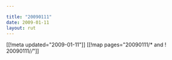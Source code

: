 ```yaml
---

title: "20090111"
date: 2009-01-11
layout: rut
---
```


[[!meta updated="2009-01-11"]]
[[!map pages="20090111/* and ! 20090111/*/*"]]
